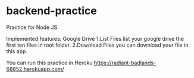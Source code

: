 # backend-practice
Practice for Node JS

Implemented features:
  Google Drive 
      1.List Files
        list your google drive the first ten files in root folder.
      2.Download Files
        you can download your file in this app.
        
 
    

You can run this practice in Heroku
https://radiant-badlands-68852.herokuapp.com/
